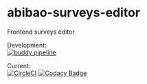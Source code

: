 # abibao-surveys-editor
Frontend surveys editor

Development:  
[![buddy pipeline](https://app.buddy.works/abibao/abibao-surveys-editor/pipelines/pipeline/50285/badge.svg?token=f04b8f7ca44f5bcc2a5500e77a00dce14fb345a8f6b5a622cd1c36a7c3fd8ee5 "buddy pipeline")](https://app.buddy.works/abibao/abibao-surveys-editor/pipelines/pipeline/50285)

Current:  
[![CircleCI](https://circleci.com/gh/abibao/abibao-surveys-editor.svg?style=svg)](https://circleci.com/gh/abibao/abibao-surveys-editor) [![Codacy Badge](https://api.codacy.com/project/badge/Grade/13fb91d00cde41639fe71eb088cad5a1)](https://www.codacy.com/app/abibao-group/abibao-surveys-editor?utm_source=github.com&amp;utm_medium=referral&amp;utm_content=abibao/abibao-surveys-editor&amp;utm_campaign=Badge_Grade)
